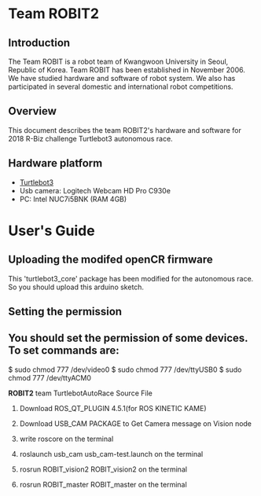 # Team ROBIT2

Introduction
-
The Team ROBIT is a robot team of Kwangwoon University in Seoul, Republic of Korea. Team ROBIT has been established in November 2006. We have studied hardware and software of robot system. We also has participated in several domestic and international robot competitions.

Overview
-
This document describes the team ROBIT2's hardware and software for 2018 R-Biz challenge Turtlebot3 autonomous race.

Hardware platform
-
+ [Turtlebot3](http://emanual.robotis.com/docs/en/platform/turtlebot3/overview/) 
+ Usb camera: Logitech Webcam HD Pro C930e
+ PC: Intel NUC7i5BNK (RAM 4GB)

# User's Guide

Uploading the modifed openCR firmware
-
This 'turtlebot3_core' package has been modified for the autonomous race. So you should upload this arduino sketch.

Setting the permission
-
You should set the permission of some devices. To set commands are:
-----
  $ sudo chmod 777 /dev/video0
  $ sudo chmod 777 /dev/ttyUSB0
  $ sudo chmod 777 /dev/ttyACM0

**ROBIT2** team TurtlebotAutoRace Source File

1. Download ROS_QT_PLUGIN 4.5.1(for ROS KINETIC KAME)

2. Download USB_CAM PACKAGE to Get Camera message on Vision node

3. write roscore on the terminal 

4. roslaunch usb_cam usb_cam-test.launch on the terminal

5. rosrun ROBIT_vision2 ROBIT_vision2 on the terminal 

6. rosrun ROBIT_master ROBIT_master on the terminal
